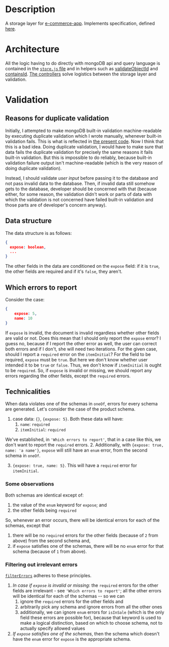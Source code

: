 # Description
A storage layer for [e-commerce-app](). Implements specification, defined [here](e-commerce-api#store-api).

# Architecture
All the logic having to do directly with mongoDB api and query language is contained in the [`store.js` file](store.js) and in helpers such as [validateObjectId]() and [containsId](). [The controllers](controllers.js) solve logistics between the storage layer and validation.

# Validation
## Reasons for duplicate validation
Initially, I attempted to make mongoDB built-in validation machine-readable by executing duplicate validation which I wrote manually, whenever built-in validation fails. This is what is reflected in [the present code](validate.js). Now I think that this is a bad idea. Doing duplicate validation, I would have to make sure that data fails the duplicate validation for precisely the same reasons it fails built-in validation. But this is impossible to do reliably, because built-in validation failure output isn't machine-readable (which is the very reason of doing duplicate validation).

Instead, I should validate *user input* before passing it to the database and not pass invalid data to the database. Then, if invalid data still somehow gets to the database, developer should be concerned with that (because either, for some reason, the validation didn't work or parts of data with which the validation is not concerned have failed built-in validation and those parts are of developer's concern anyway).

## Data structure
The data structure is as follows:
```json
{
  expose: boolean,
  ...
}
```

The other fields in the data are conditioned on the `expose` field: if it is `true`, the other fields are required and if it's `false`, they aren't.

## Which errors to report
Consider the case: 
```json
{
    expose: 5,
    name: 10
}
```
If `expose` is invalid, the document is invalid regardless whether other fields are valid or not. Does this mean that I should only report the `expose` error? I guess no, because if I report the other error as well, the user can correct both errors and if I don't, she will need two iterations.
For the given case, should I report a `required` error on the `itemInitial`? For the field to be required, `expose` must be `true`. But here we don't know whether user intended it to be `true` or `false`. Thus, we don't know if `itemInitial` is ought to be `required`.
So, if `expose` is invalid or missing, we should report any errors regarding the other fields, except the `required` errors.

## Technicalities
When data violates one of the schemas in `oneOf`, errors for every schema are generated.
Let's consider the case of the product schema.
1. case data: `{}`, `{expose: 5}`. Both these data will have:
    1. `name`: `required`
    2. `itemInitial`: `required`

We've established, in `'Which errors to report'`, that in a case like this, we don't want to report the `required` errors.
2. Additionally, with `{expose: true, name: 'a name'}`, `expose` will still have an `enum` error, from the second schema in `oneOf`.

3. `{expose: true, name: 5}`. This will have a `required` error for `itemInitial`.

### Some observations
Both schemas are identical except of:
1. the value of the `enum` keyword for `expose`; and
2. the other fields being `required`

So, whenever an error occurs, there will be identical errors for each of the schemas, except that
1. there will be no `required` errors for the other fields (because of `2` from above) from the second schema and,
2. if `expose` satisfies one of the schemas, there will be no `enum` error for that schema (because of `1` from above).

### Filtering out irrelevant errors
[`filterErrors`](validate.js#) adheres to these principles. 
1. *In case if `expose` is invalid or missing*: the `required` errors for the other fields are irrelevant - see `'Which errors to report'`; all the other errors will be identical for each of the schemas -- so we can
    1. ignore the `required` errors for the other fields and
    2. arbitrarily pick any schema and ignore errors from all the other ones
    3. additionally, we can ignore `enum` errors for `isInSale` (which is the only field these errors are possible for), because that keyword is used to make a logical distinction, based on which to choose schema, not to actually specify allowed values
2. *If `expose` satisfies one of the schemas*, then the schema which doesn't have the `enum` error for `expose` is the appropriate schema.